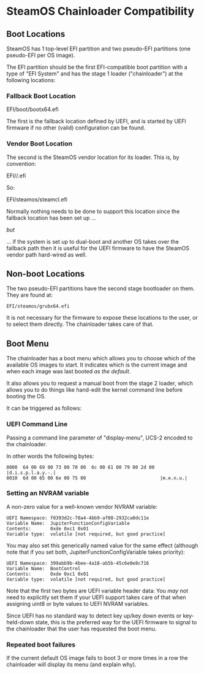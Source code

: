# SteamOS Chainloader Compatibility

## Boot Locations

SteamOS has 1 top-level EFI partition and two
pseudo-EFI partitions (one pseudo-EFI per OS image).

The EFI partition should be the first EFI-compatible boot partition 
with a type of "EFI System" and has the stage 1 loader ("chainloader")
at the following locations:


### Fallback Boot Location

   EFI/boot/bootx64.efi

The first is the fallback location defined by UEFI, and is started
by UEFI firmware if no other (valid) configuration can be found.

### Vendor Boot Location

The second is the SteamOS vendor location for its loader. This
is, by convention:

   EFI/<name-of-os>/<name-of-loader>.efi

So:

   EFI/steamos/steamcl.efi

Normally nothing needs to be done to support this location since the fallback 
location has been set up … 

_but_ 

… if the system is set up to dual-boot and another OS takes over the fallback
path then it is useful for the UEFI firmware to have the SteamOS vendor path
hard-wired as well.

## Non-boot Locations

The two pseudo-EFI partitions have the second stage bootloader on them.
They are found at:

    EFI/steamos/grubx64.efi

It is not necessary for the firmware to expose these locations to the
user, or to select them directly. The chainloader takes care of that.

## Boot Menu

The chainloader has a boot menu which allows you to choose which of
the available OS images to start. It indicates which is the current 
image and when each image was last booted _as the default_.

It also allows you to request a manual boot from the stage 2 loader,
which allows you to do things like hand-edit the kernel command line
before booting the OS.

It can be triggered as follows:


### UEFI Command Line

Passing a command line parameter of "display-menu", UCS-2 encoded
to the chainloader.
    
In other words the following bytes:

    0000  64 00 69 00 73 00 70 00  6c 00 61 00 79 00 2d 00  |d.i.s.p.l.a.y.-.|
    0010  6d 00 65 00 6e 00 75 00                           |m.e.n.u.|

### Setting an NVRAM variable

A non-zero value for a well-known vendor NVRAM variable:

    UEFI Namespace: f0393d2c-78a4-4bb9-af08-2932ca0dc11e
    Variable Name:  JupiterFunctionConfigVariable
    Contents:       0xde 0xc1 0x01
    Variable type:  volatile [not required, but good practice]

You may also set this generically named value for the same effect
(although note that if you set both, JupiterFunctionConfigVariable
takes priority):

    UEFI Namespace: 399abb9b-4bee-4a18-ab5b-45c6e0e8c716
    Variable Name:  BootControl
    Contents:       0xde 0xc1 0x01
    Variable type:  volatile [not required, but good practice]

Note that the first two bytes are UEFI variable header data:
You _may_ not need to explicitly set them if your UEFI support 
takes care of that when assigning uint8 or byte values to UEFI 
NVRAM variables.

Since UEFI has no standard way to detect key up/key down events
or key-held-down state, this is the preferred way for the UEFI
firmware to signal to the chainloader that the user has requested
the boot menu.

### Repeated boot failures

If the current default OS image fails to boot 3 or more times in a row
the chainloader will display its menu (and explain why).

